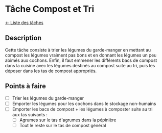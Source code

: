 # Tâche Compost et Tri
[← Liste des tâches](../)

## Description
Cette tâche consiste à trier les légumes du garde-manger en mettant au compost les légumes vraiment pas bons et en donnant les légumes un peu abimés aux cochons. Enfin, il faut emmener les différents bacs de compost dans la cuisine avec les légumes destinés au compost suite au tri, puis les déposer dans les tas de compost appropriés.

## Points à faire

- [ ] Trier les légumes du garde-manger
- [ ] Emporter les légumes pour les cochons dans le stockage non-humains
- [ ] Emporter les bacs de compost + les légumes à composter suite au tri aux tas suivants :
    - [ ] Agrumes sur le tas d'agrumes dans la pépinière
    - [ ] Tout le reste sur le tas de compost général